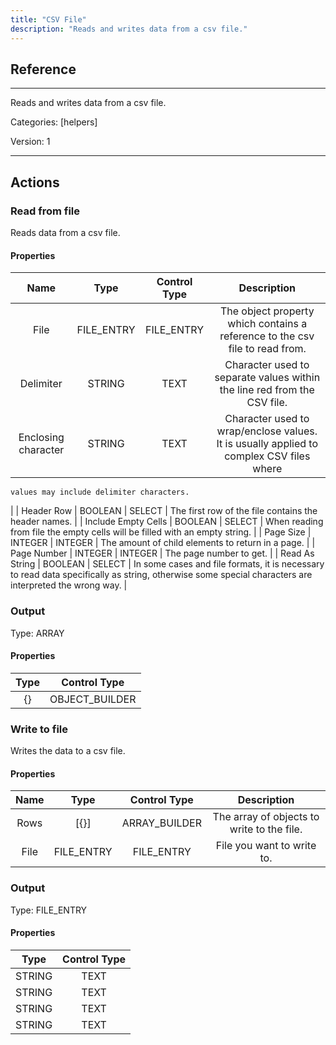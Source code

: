```yaml
---
title: "CSV File"
description: "Reads and writes data from a csv file."
---
```

## Reference
<hr />

Reads and writes data from a csv file.


Categories: [helpers]


Version: 1

<hr />






## Actions


### Read from file
Reads data from a csv file.

#### Properties

|      Name      |     Type     |     Control Type     |     Description     |
|:--------------:|:------------:|:--------------------:|:-------------------:|
| File | FILE_ENTRY | FILE_ENTRY  |  The object property which contains a reference to the csv file to read from.  |
| Delimiter | STRING | TEXT  |  Character used to separate values within the line red from the CSV file.  |
| Enclosing character | STRING | TEXT  |      Character used to wrap/enclose values. It is usually applied to complex CSV files where
    values may include delimiter characters.
  |
| Header Row | BOOLEAN | SELECT  |  The first row of the file contains the header names.  |
| Include Empty Cells | BOOLEAN | SELECT  |  When reading from file the empty cells will be filled with an empty string.  |
| Page Size | INTEGER | INTEGER  |  The amount of child elements to return in a page.  |
| Page Number | INTEGER | INTEGER  |  The page number to get.  |
| Read As String | BOOLEAN | SELECT  |  In some cases and file formats, it is necessary to read data specifically as string, otherwise some special characters are interpreted the wrong way.  |


### Output



Type: ARRAY


#### Properties

|     Type     |     Control Type     |
|:------------:|:--------------------:|
| {} | OBJECT_BUILDER  |






### Write to file
Writes the data to a csv file.

#### Properties

|      Name      |     Type     |     Control Type     |     Description     |
|:--------------:|:------------:|:--------------------:|:-------------------:|
| Rows | [{}] | ARRAY_BUILDER  |  The array of objects to write to the file.  |
| File | FILE_ENTRY | FILE_ENTRY  |  File you want to write to.  |


### Output



Type: FILE_ENTRY


#### Properties

|     Type     |     Control Type     |
|:------------:|:--------------------:|
| STRING | TEXT  |
| STRING | TEXT  |
| STRING | TEXT  |
| STRING | TEXT  |






